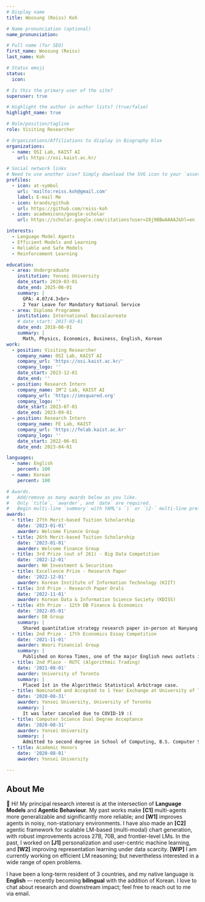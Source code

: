 ```yaml
---
# Display name
title: Woosung (Reiss) Koh

# Name pronunciation (optional)
name_pronunciation: 

# Full name (for SEO)
first_name: Woosung (Reiss)
last_name: Koh

# Status emoji
status:
  icon: 

# Is this the primary user of the site?
superuser: true

# Highlight the author in author lists? (true/false)
highlight_name: true

# Role/position/tagline
role: Visiting Researcher

# Organizations/Affiliations to display in Biography blox
organizations:
  - name: OSI Lab, KAIST AI
    url: https://osi.kaist.ac.kr/

# Social network links
# Need to use another icon? Simply download the SVG icon to your `assets/media/icons/` folder.
profiles:
  - icon: at-symbol
    url: 'mailto:reiss.koh@gmail.com'
    label: E-mail Me
  - icon: brands/github
    url: https://github.com/reiss-koh
  - icon: academicons/google-scholar
    url: https://scholar.google.com/citations?user=I8j9BBwAAAAJ&hl=en

interests:
  - Language Model Agents
  - Efficient Models and Learning
  - Reliable and Safe Models
  - Reinforcement Learning

education:
  - area: Undergraduate
    institution: Yonsei University
    date_start: 2019-03-01
    date_end: 2025-06-01
    summary: |
      GPA: 4.07/4.3<br>
      2 Year Leave for Mandatory National Service
  - area: Diploma Programme
    institution: International Baccalaureate
    # date_start: 2017-03-01
    date_end: 2018-06-01
    summary: |
      Math, Physics, Economics, Business, English, Korean
work:
  - position: Visiting Researcher
    company_name: OSI Lab, KAIST AI
    company_url: 'https://osi.kaist.ac.kr/'
    company_logo: ''
    date_start: 2023-12-01
    date_end: ''
  - position: Research Intern
    company_name: IM^2 Lab, KAIST AI
    company_url: 'https://imsquared.org'
    company_logo: ''
    date_start: 2023-07-01
    date_end: 2023-09-01
  - position: Research Intern
    company_name: FE Lab, KAIST
    company_url: 'https://felab.kaist.ac.kr'
    company_logo: ''
    date_start: 2022-06-01
    date_end: 2023-04-01

languages:
  - name: English
    percent: 100
  - name: Korean
    percent: 100

# Awards.
#   Add/remove as many awards below as you like.
#   Only `title`, `awarder`, and `date` are required.
#   Begin multi-line `summary` with YAML's `|` or `|2-` multi-line prefix and indent 2 spaces below.
awards:
  - title: 27th Merit-based Tuition Scholarship
    date: '2023-01-01'
    awarder: Welcome Finance Group
  - title: 26th Merit-based Tuition Scholarship
    date: '2023-01-01'
    awarder: Welcome Finance Group
  - title: 3rd Prize (out of 261) - Big Data Competition
    date: '2022-12-01'
    awarder: NH Investment & Securities
  - title: Excellence Prize - Research Paper
    date: '2022-12-01'
    awarder: Korean Institute of Information Technology (KIIT) 
  - title: 3rd Prize - Research Paper Orals
    date: '2022-11-01'
    awarder: Korean Data & Information Science Society (KDISS)
  - title: 4th Prize - 12th DB Finance & Economics
    date: '2022-05-01'
    awarder: DB Group
    summary: |
      Shared quantitative strategy research paper in-person at Nanyang Technology University (NTU). Received scholarship and full sponsored trip to Singapore. 
  - title: 2nd Prize - 17th Economics Essay Competition
    date: '2021-11-01'
    awarder: Woori Financial Group
    summary: |
      Published on Korea Times, one of the major English news outlets in Korea (founded in 1950).
  - title: 2nd Place - RUTC (Algorithmic Trading)
    date: '2021-08-01'
    awarder: University of Toronto
    summary: |
      Placed 1st in the Algorithmic Statistical Arbitrage case.
  - title: Nominated and Accepted to 1 Year Exchange at University of Toronto
    date: '2020-08-31'
    awarder: Yonsei University, University of Toronto
    summary: |
      It was later canceled due to COVID-19 :(
  - title: Computer Science Dual Degree Acceptance
    date: '2020-08-31'
    awarder: Yonsei University
    summary: |
      Admitted to second degree in School of Computing, B.S. Computer Science. This was the earliest possible dual degree admission for my cohort, and is always very competitive. However, I later retracted this as it was unclear how it was helping my AI/ML research career. 
  - title: Academic Honors
    date: '2020-08-01'
    awarder: Yonsei University

---
```


## About Me

👋 Hi! My principal research interest is at the intersection of **Language Models** and **Agentic Behaviour**. My past works make **&#91;C1&#93;** multi-agents more generalizable and significantly more reliable; and **&#91;W1&#93;** improves agents in noisy, non-stationary environments. I have also made an **&#91;C2&#93;** agentic framework for scalable LM-based (multi-modal) chart generation, with robust improvements across 27B, 70B, and frontier-level LMs. In the past, I worked on **&#91;J1&#93;** personalization and user-centric machine learning, and **&#91;W2&#93;** improving representation learning under data scarcity. **&#91;WIP&#93;** I am currently working on efficient LM reasoning; but nevertheless interested in a wide range of open problems.

I have been a long-term resident of 3 countries, and my native language is **English** — recently becoming **bilingual** with the addition of Korean. I love to chat about research and downstream impact; feel free to reach out to me via email.